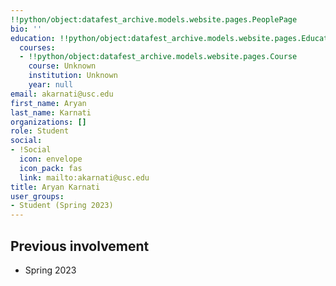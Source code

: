 ```yaml
---
!!python/object:datafest_archive.models.website.pages.PeoplePage
bio: ''
education: !!python/object:datafest_archive.models.website.pages.Education
  courses:
  - !!python/object:datafest_archive.models.website.pages.Course
    course: Unknown
    institution: Unknown
    year: null
email: akarnati@usc.edu
first_name: Aryan
last_name: Karnati
organizations: []
role: Student
social:
- !Social
  icon: envelope
  icon_pack: fas
  link: mailto:akarnati@usc.edu
title: Aryan Karnati
user_groups:
- Student (Spring 2023)
---
```



## Previous involvement

* Spring 2023

